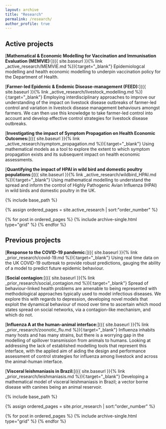 ```yaml
---
layout: archive
title: "Research"
permalink: /research/
author_profile: true
---
```


## Active projects

[**Mathematical & Economic Modelling for Vaccination and Immunisation Evaluation (MEMVIE):**]({{ site.baseurl }}{% link _active_research/MEMVIE.md %}){:target="_blank"} Epidemiologcal modelling and health economic modelling to underpin vaccination policy for the Department of Health.

[**Farmer-led Epidemic & Endemic Disease-management (FEED):**]({{ site.baseurl }}{% link _active_research/livestock_modelling.md %}){:target="_blank"} Employing interdisciplinary approaches to improve our understanding of the impact on livestock disease outbreaks of farmer-led control and variation in livestock disease management behaviours amongst farmers. We can then use this knowledge to take farmer-led control into account and develop effective control strategies for livestock disease outbreaks.

[**Investigating the impact of Symptom Propagation on Health Economic Outcomes:**]({{ site.baseurl }}{% link _active_research/symptom_propagation.md %}){:target="_blank"} Using mathematical models as a tool to explore the extent to which symptom propagation exists and its subsequent impact on health economic assessments.

[**Quantifying the impact of HPAI in wild bird and domestic poultry populations:**]({{ site.baseurl }}{% link _active_research/wildbird_HPAI.md %}){:target="_blank"} Using mathematical modelling to understand the spread and inform the control of Highly Pathogenic Avian Influenza (HPAI) in wild birds and domestic poultry in the UK.

{% include base_path %}

{% assign ordered_pages = site.active_research | sort:"order_number" %}

{% for post in ordered_pages %}
  {% include archive-single.html type="grid" %}
{% endfor %}

## Previous projects

[**Response to the COVID-19 pandemic:**]({{ site.baseurl }}{% link _prior_research/covid-19.md %}){:target="_blank"} Using real time data on the UK COVID-19 outbreak to provide robust predictions, gauging the ability of a model to predict future epidemic behaviour.

[**Social contagion:**]({{ site.baseurl }}{% link _prior_research/social_contagion.md %}){:target="_blank"} Spread of behaviour-linked health problems are amenable to being represented with methodological approaches typically used to model infectious diseases. We explore this with regards to depression, developing novel models that exploit the dynamical behaviour of mood over time to ascertain which mood states spread on social networks, via a contagion-like mechanism, and which do not.

[**Influenza A at the human-animal interface:**]({{ site.baseurl }}{% link _prior_research/zoonotic_flu.md %}){:target="_blank"} Influenza inhabits many hosts and has many strains, but there is a worrying gap in the modelling of spillover transmission from animals to humans. Looking at addressing the lack of established modelling tools that represent this interface, with the applied aim of aiding the design and performance assessment of control strategies for influenza among livestock and across the animal-human interface.

[**Visceral leishmaniasis in Brazil:**]({{ site.baseurl }}{% link _prior_research/leishmaniasis.md %}){:target="_blank"} Developing a mathematical model of visceral leishmaniasis in Brazil; a vector borne disease with canines being an animal reservoir.

{% include base_path %}

{% assign ordered_pages = site.prior_research | sort:"order_number" %}

{% for post in ordered_pages %}
  {% include archive-single.html type="grid" %}
{% endfor %}
